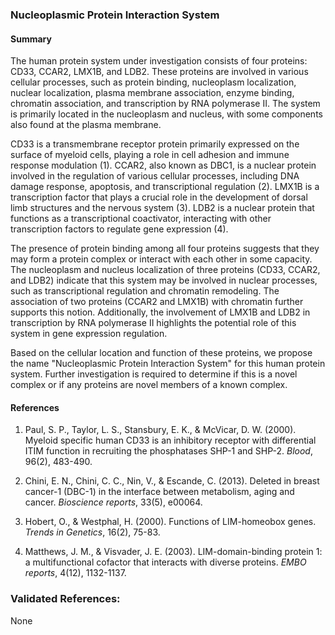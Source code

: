 ### Nucleoplasmic Protein Interaction System

#### Summary

The human protein system under investigation consists of four proteins: CD33, CCAR2, LMX1B, and LDB2. These proteins are involved in various cellular processes, such as protein binding, nucleoplasm localization, nuclear localization, plasma membrane association, enzyme binding, chromatin association, and transcription by RNA polymerase II. The system is primarily located in the nucleoplasm and nucleus, with some components also found at the plasma membrane.

CD33 is a transmembrane receptor protein primarily expressed on the surface of myeloid cells, playing a role in cell adhesion and immune response modulation (1). CCAR2, also known as DBC1, is a nuclear protein involved in the regulation of various cellular processes, including DNA damage response, apoptosis, and transcriptional regulation (2). LMX1B is a transcription factor that plays a crucial role in the development of dorsal limb structures and the nervous system (3). LDB2 is a nuclear protein that functions as a transcriptional coactivator, interacting with other transcription factors to regulate gene expression (4).

The presence of protein binding among all four proteins suggests that they may form a protein complex or interact with each other in some capacity. The nucleoplasm and nucleus localization of three proteins (CD33, CCAR2, and LDB2) indicate that this system may be involved in nuclear processes, such as transcriptional regulation and chromatin remodeling. The association of two proteins (CCAR2 and LMX1B) with chromatin further supports this notion. Additionally, the involvement of LMX1B and LDB2 in transcription by RNA polymerase II highlights the potential role of this system in gene expression regulation.

Based on the cellular location and function of these proteins, we propose the name "Nucleoplasmic Protein Interaction System" for this human protein system. Further investigation is required to determine if this is a novel complex or if any proteins are novel members of a known complex.

#### References

1. Paul, S. P., Taylor, L. S., Stansbury, E. K., & McVicar, D. W. (2000). Myeloid specific human CD33 is an inhibitory receptor with differential ITIM function in recruiting the phosphatases SHP-1 and SHP-2. *Blood*, 96(2), 483-490.

2. Chini, E. N., Chini, C. C., Nin, V., & Escande, C. (2013). Deleted in breast cancer-1 (DBC-1) in the interface between metabolism, aging and cancer. *Bioscience reports*, 33(5), e00064.

3. Hobert, O., & Westphal, H. (2000). Functions of LIM-homeobox genes. *Trends in Genetics*, 16(2), 75-83.

4. Matthews, J. M., & Visvader, J. E. (2003). LIM-domain-binding protein 1: a multifunctional cofactor that interacts with diverse proteins. *EMBO reports*, 4(12), 1132-1137.

### Validated References: 

None



